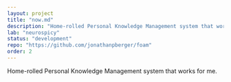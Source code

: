 ```yaml
---
layout: project
title: "now.md"
description: "Home-rolled Personal Knowledge Management system that works for me."
lab: "neurospicy"
status: "development"
repo: "https://github.com/jonathanpberger/foam"
order: 2
---
```


Home-rolled Personal Knowledge Management system that works for me.
